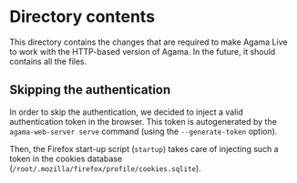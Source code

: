 # Directory contents

This directory contains the changes that are required to make Agama Live to
work with the HTTP-based version of Agama. In the future, it should contains all
the files.

## Skipping the authentication

In order to skip the authentication, we decided to inject a valid authentication
token in the browser. This token is autogenerated by the `agama-web-server serve`
command (using the `--generate-token` option).

Then, the Firefox start-up script (`startup`) takes care of injecting such a token
in the cookies database (`/root/.mozilla/firefox/profile/cookies.sqlite`).
